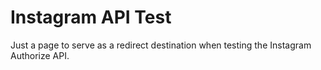 # Instagram API Test
Just a page to serve as a redirect destination when testing the Instagram Authorize API.
